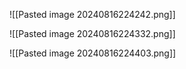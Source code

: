 ![[Pasted image 20240816224242.png]]

![[Pasted image 20240816224332.png]]


![[Pasted image 20240816224403.png]]